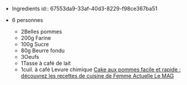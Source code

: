 - Ingredients
  id:: 67553da9-33af-40d3-8229-f98ce367ba51
- 6 personnes
  
  *   2Belles pommes
  *   200g Farine
  *   100g Sucre
  *   80g Beurre fondu
  *   3Oeufs
  *   1Tasse à café de lait
  *   1cuil. à café Levure chimique [Cake aux pommes facile et rapide : découvrez les recettes de cuisine de Femme Actuelle Le MAG](https://www.femmeactuelle.fr/cuisine/recettes/dessert/cake-aux-pommes-13236)
